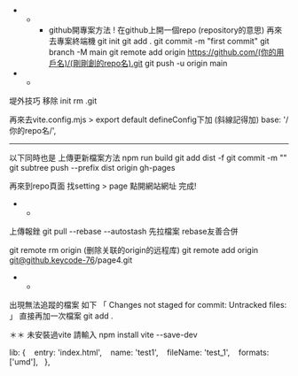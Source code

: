 * * * github開專案方法 !
在github上開一個repo (repository的意思)
再來去專案終端機
git init
git add .
git commit -m "first commit"
git branch -M main
git remote add origin https://github.com/(你的用戶名)/(剛剛創的repo名).git
git push -u origin main

* * 
堤外技巧
移除 init
rm .git

再來去vite.config.mjs > export default defineConfig下加 (斜線記得加)
base: '/你的repo名/', 
* * * 
以下同時也是 上傳更新檔案方法
npm run build
git add dist -f
git commit -m ""
git subtree push --prefix dist origin gh-pages

再來到repo頁面 找setting > page
點開網站網址
完成!

* *
上傳報銼 
git pull --rebase --autostash 先拉檔案 rebase友善合併

git remote rm origin (删除关联的origin的远程库)
git remote add origin git@github.keycode-76/page4.git

* *
出現無法追蹤的檔案 如下
「 Changes not staged for commit: Untracked files: 」
直接再加一次檔案
git add . 

＊＊
未安裝過vite 請輸入 
npm install vite --save-dev

lib: {
   entry: 'index.html',
   name: 'test1',
   fileName: 'test_1',
   formats:['umd'],
  },

